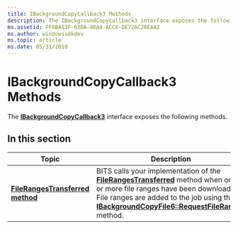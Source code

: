 ```yaml
---
title: IBackgroundCopyCallback3 Methods
description: The IBackgroundCopyCallback3 interface exposes the following methods.
ms.assetid: FF0BA13F-63DA-46A4-ACC6-DE72AC20EAA2
ms.author: windowssdkdev
ms.topic: article
ms.date: 05/31/2018
---
```


# IBackgroundCopyCallback3 Methods

The [**IBackgroundCopyCallback3**](/windows/desktop/api/Bits10_1/nn-bits10_1-ibackgroundcopycallback3) interface exposes the following methods.

## In this section



| Topic                                                                                             | Description                                                                                                                                                                                                                                                                                                                             |
|---------------------------------------------------------------------------------------------------|-----------------------------------------------------------------------------------------------------------------------------------------------------------------------------------------------------------------------------------------------------------------------------------------------------------------------------------------|
| [**FileRangesTransferred method**](/windows/desktop/api/Bits10_1/nf-bits10_1-ibackgroundcopycallback3-filerangestransferred)<br/> | BITS calls your implementation of the [**FileRangesTransferred**](/windows/desktop/api/Bits10_1/nf-bits10_1-ibackgroundcopycallback3-filerangestransferred) method when one or more file ranges have been downloaded. File ranges are added to the job using the [**IBackgroundCopyFile6::RequestFileRanges**](/windows/desktop/api/Bits10_1/nf-bits10_1-ibackgroundcopyfile6-requestfileranges) method.<br/> |



 

 

 





